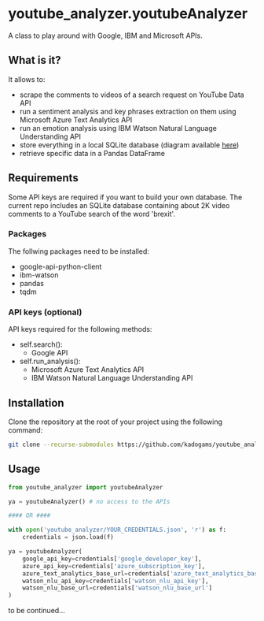 # youtube_analyzer.youtubeAnalyzer

A class to play around with Google, IBM and Microsoft APIs.

## What is it?

It allows to:
- scrape the comments to videos of a search request on YouTube Data API
- run a sentiment analysis and key phrases extraction on them using Microsoft Azure Text Analytics API
- run an emotion analysis using IBM Watson Natural Language Understanding API
- store everything in a local SQLite database (diagram available [here](https://github.com/kadogams/youtube_analyzer/blob/master/data/sqlite_schema/database_diagram.png))
- retrieve specific data in a Pandas DataFrame

## Requirements

Some API keys are required if you want to build your own database.
The current repo includes an SQLite database containing about 2K video comments to a YouTube search of the word 'brexit'.


### Packages

The follwing packages need to be installed:
- google-api-python-client
- ibm-watson
- pandas
- tqdm

### API keys (optional)

API keys required for the following methods:
- self.search():
  - Google API
- self.run_analysis():
  - Microsoft Azure Text Analytics API
  - IBM Watson Natural Language Understanding API

## Installation

Clone the repository at the root of your project using the following command:

```bash
git clone --recurse-submodules https://github.com/kadogams/youtube_analyzer.git
```
## Usage

```python
from youtube_analyzer import youtubeAnalyzer

ya = youtubeAnalyzer() # no access to the APIs

#### OR ####

with open('youtube_analyzer/YOUR_CREDENTIALS.json', 'r') as f:
    credentials = json.load(f)

ya = youtubeAnalyzer(
    google_api_key=credentials['google_developer_key'],
    azure_api_key=credentials['azure_subscription_key'],
    azure_text_analytics_base_url=credentials['azure_text_analytics_base_url'],
    watson_nlu_api_key=credentials['watson_nlu_api_key'],
    watson_nlu_base_url=credentials['watson_nlu_base_url']
)

```

to be continued...
